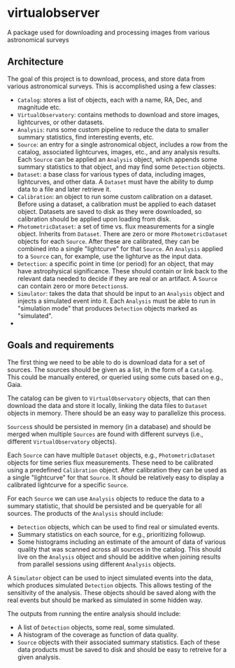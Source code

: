 # virtualobserver

A package used for downloading and processing images from various astronomical surveys

## Architecture

The goal of this project is to download, process, and store data from various astronomical surveys.
This is accomplished using a few classes:

- `Catalog`: stores a list of objects, each with a name, RA, Dec, and magnitude etc.
- `VirtualObservatory`: contains methods to download and store images, lightcurves, or other datasets.
- `Analysis`: runs some custom pipeline to reduce the data to smaller summary statistics, find interesting events, etc.
- `Source`: an entry for a single astronomical object, includes a row from the catalog,
  associated lightcurves, images, etc., and any analysis results.
  Each `Source` can be applied an `Analysis` object, which appends some summary statistics to that object,
  and may find some `Detection` objects.
- `Dataset`: a base class for various types of data, including images, lightcurves, and other data.
  A `Dataset` must have the ability to dump data to a file and later retrieve it.
- `Calibration`: an object to run some custom calibration on a dataset.
  Before using a dataset, a calibration must be applied to each dataset object.
  Datasets are saved to disk as they were downloaded, so calibration should be applied upon loading from disk.
- `PhotometricDataset`: a set of time vs. flux measurements for a single object. Inherits from `Dataset`.
  There are zero or more `PhotometricDataset` objects for each `Source`.
  After these are calibrated, they can be combined into a single "lightcurve" for that `Source`.
  An `Analysis` applied to a `Source` can, for example, use the lighturve as the input data.
- `Detection`: a specific point in time (or period) for an object, that may have astrophysical significance.
  These should contain or link back to the relevant data needed to decide if they are real or an artifact.
  A `Source` can contain zero or more `Detections`s.
- `Simulator`: takes the data that should be input to an `Analysis` object and injects a simulated event into it.
  Each `Analysis` must be able to run in "simulation mode" that produces `Detection` objects marked as "simulated".
-

## Goals and requirements

The first thing we need to be able to do is download data for a set of sources.
The sources should be given as a list, in the form of a `Catalog`.
This could be manually entered, or queried using some cuts based on e.g., Gaia.

The catalog can be given to `VirtualObservatory` objects,
that can then download the data and store it locally,
linking the data files to `Dataset` objects in memory.
There should be an easy way to parallelize this process.

`Sources`s should be persisted in memory (in a database)
and should be merged when multiple `Sources` are found
with different surveys (i.e., different `VirtualObservatory` objects).

Each `Source` can have multiple `Dataset` objects,
e.g., `PhotometricDataset` objects for time series flux measurements.
These need to be calibrated using a predefined `Calibration` object.
After calibration they can be used as a single "lightcurve" for that `Source`.
It should be relatively easy to display a calibrated lightcurve for a specific `Source`.

For each `Source` we can use `Analysis` objects to reduce the data to a summary statistic,
that should be persisted and be queryable for all sources.
The products of the `Analysis` should include:

- `Detection` objects, which can be used to find real or simulated events.
- Summary statistics on each source, for e.g., prioritizing followup.
- Some histograms including an estimate of the amount of data of various quality
  that was scanned across all sources in the catalog.
  This should live on the `Analysis` object and should be
  additive when joining results from parallel sessions using
  different `Analysis` objects.

A `Simulator` object can be used to inject simulated events into the data,
which produces simulated `Detection` objects. This allows testing of the
sensitivity of the analysis. These objects should be saved along with the
real events but should be marked as simulated in some hidden way.

The outputs from running the entire analysis should include:

- A list of `Detection` objects, some real, some simulated.
- A histogram of the coverage as function of data quality.
- `Source` objects with their associated summary statistics.
  Each of these data products must be saved to disk and should be
  easy to retreive for a given analysis.
